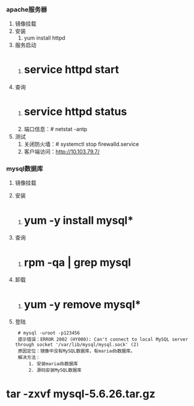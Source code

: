 ### apache服务器 ###
1. 镜像挂载
2. 安装
	1. yum install httpd
3. 服务启动
	1. # service httpd start
4. 查询
	1. # service httpd status
	2. 端口信息：# netstat -antp
5. 测试
	1. 关闭防火墙：# systemctl stop firewalld.service
	2. 客户端访问：http://10.103.79.7/

### mysql数据库 ###
1. 镜像挂载
2. 安装
	1. # yum -y install mysql*
3. 查询
	1. # rpm -qa | grep mysql
4. 卸载
	1. # yum -y remove mysql*
5. 登陆

		# mysql -uroot -p123456
		提示错误：ERROR 2002 (HY000): Can't connect to local MySQL server through socket '/var/lib/mysql/mysql.sock' (2)
		原因定位：镜像中没有MySQL数据库，有mariadb数据库。
		解决方法：
			1. 安装mariadb数据库
			2. 源码安装MySQL数据库


# tar -zxvf mysql-5.6.26.tar.gz